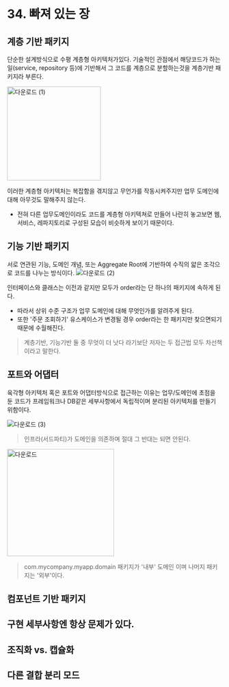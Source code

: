 # 34. 빠져 있는 장

## 계층 기반 패키지
단순한 설계방식으로 수평 계층형 아키텍처가있다. 
기술적인 관점에서 해당코드가 하는일(service, repository 등)에 기반해서 그 코드를 계층으로 분할하는것을 계층기반 패키지라 부른다. 
 
 
<img width="219" alt="다운로드 (1)" src="https://user-images.githubusercontent.com/50142323/151651244-62f8442d-6ea1-4060-aba1-707bfb1364e0.png">

이러한 계층형 아키텍처는 복잡함을 겪지않고 무언가를 작동시켜주지만 업무 도메인에 대해 아무것도 말해주지 않는다.
 - 전혀 다른 업무도메인이라도 코드를 계층형 아키텍쳐로 만들어 나란히 놓고보면 웹, 서비스, 레파지토리로 구성된 모습이 비슷하게 보이기 때문이다.

## 기능 기반 패키지
서로 연관된 기능, 도메인 개념, 또는 Aggregate Root에 기반하여 수직의 얇은 조각으로 코드를 나누는 방식이다.
![다운로드 (2)](https://user-images.githubusercontent.com/50142323/151651353-19ae6389-2fda-4c36-a38a-66f019cf79b4.png)

인터페이스와 클래스는 이전과 같지만 모두가 order라는 단 하나의 패키지에 속하게 된다.
 - 따라서 상위 수준 구조가 업무 도메인에 대해 무엇인가를 알려주게 된다.
 - 또한 '주문 조회하기' 유스케이스가 변경될 경우 order라는 한 패키지만 찾으면되기 때문에 수월해진다. 

> 계층기반, 기능기반 둘 중 무엇이 더 낫다 라기보단 저자는 두 접근법 모두 차선책이라고 말한다.


## 포트와 어댑터
육각형 아키텍처 혹은 포트와 어댑터방식으로 접근하는 이유는 업무/도메인에 초점을 둔 코드가 프레임워크나 DB같은 세부사항에서 독립적이며 분리된 아키텍처를 만들기 위함이다.

![다운로드 (3)](https://user-images.githubusercontent.com/50142323/151652060-884e0b75-0eae-48d4-a1b5-ad5eafe97066.png)

> 인프라(서드파티)가 도메인을 의존하며 절대 그 반대는 되면 안된다.

<img width="250" alt="다운로드" src="https://user-images.githubusercontent.com/50142323/151652083-a5cc2176-287c-4e26-bdd5-257b66b35ba6.png">

> com.mycompany.myapp.domain 패키지가 '내부' 도메인 이며 나머지 패키지는 '외부'이다.


## 컴포넌트 기반 패키지



## 구현 세부사항엔 항상 문제가 있다.

## 조직화 vs. 캡슐화

## 다른 결합 분리 모드
